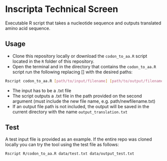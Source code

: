 # Inscripta Technical Screen
Executable R script that takes a nucleotide sequence and outputs translated amino acid sequence.

## Usage
* Clone this repository locally or download the `codon_to_aa.R` script located in the `R` folder of this repository.
* Open the terminal and in the directory that contains the `codon_to_aa.R` script run the following replacing [] with the desired paths:
```bash
Rscript codon_to_aa.R [path/to/input/filename] [path/to/output/filename]
```
* The input has to be a .txt file
* The script outputs a .txt file in the path provided on the second argument (must include the new file name, e.g. path/newfilename.txt)
* If an output file path is not included, the output will be saved in the current directory with the name `output_translation.txt`

## Test
A test input file is provided as an example. If the entire repo was cloned locally you can try the tool using the test file as follows:
```bash
Rscript R/codon_to_aa.R data/test.txt data/output_test.txt
```

